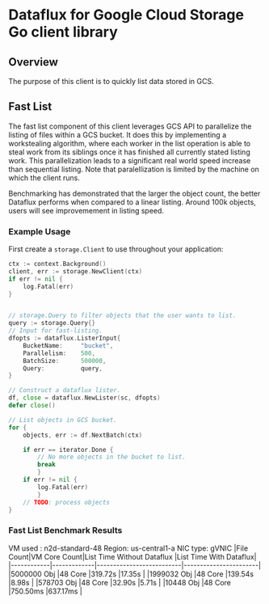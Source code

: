 # Dataflux for Google Cloud Storage Go client library

## Overview
The purpose of this client is to quickly list data stored in GCS.

## Fast List
The fast list component of this client leverages GCS API to parallelize the listing of files within a GCS bucket. It does this by implementing a workstealing algorithm, where each worker in the list operation is able to steal work from its siblings once it has finished all currently stated listing work. This parallelization leads to a significant real world speed increase than sequential listing. Note that paralellization is limited by the machine on which the client runs. 

Benchmarking has demonstrated that the larger the object count, the better Dataflux performs when compared to a linear listing. Around 100k objects, users will see improvemement in listing speed.

### Example Usage

First create a `storage.Client` to use throughout your application:

[snip]:# (storage-1)
```go
ctx := context.Background()
client, err := storage.NewClient(ctx)
if err != nil {
    log.Fatal(err)
}
```

[snip]:# (storage-2)
```go

// storage.Query to filter objects that the user wants to list.
query := storage.Query{}
// Input for fast-listing.
dfopts := dataflux.ListerInput{
    BucketName:		"bucket",
    Parallelism:	500,
    BatchSize:		500000,
    Query:			query,
}

// Construct a dataflux lister.
df, close = dataflux.NewLister(sc, dfopts)
defer close()

// List objects in GCS bucket.
for {
    objects, err := df.NextBatch(ctx)

    if err == iterator.Done {
        // No more objects in the bucket to list.
        break
        }
    if err != nil {
        log.Fatal(err)
        }
    // TODO: process objects
}
```

### Fast List Benchmark Results
VM used : n2d-standard-48
Region: us-central1-a
NIC type: gVNIC
|File Count|VM Core Count|List Time Without Dataflux  |List Time With Dataflux|
|------------|-------------|--------------------------|-----------------------|
|5000000 Obj |48 Core      |319.72s                   |17.35s                 |
|1999032 Obj |48 Core      |139.54s                   |8.98s                  |
|578703 Obj  |48 Core      |32.90s                    |5.71s                  |
|10448 Obj   |48 Core      |750.50ms                  |637.17ms               |